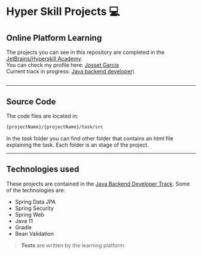 # Hyper Skill Projects 💻
## Online Platform Learning

The projects you can see in this repository are completed in the [JetBrains/Hyperskill Academy](https://hyperskill.org/).\
You can check my profile here: [Josset Garcia](https://hyperskill.org/profile/243404094)\
Current track in progress: [Java backend developer](https://hyperskill.org/tracks/12)\
## 
---
## Source Code
The code files are located in:
```sh
{projectName}/{projectName}/task/src
```
In the *task* folder you can find other folder that contains an html file explaining the task. Each folder is an stage of the project.


---

## Technologies used

These projects are contained in the [Java Backend Developer  Track](https://hyperskill.org/tracks/12). Some of the technologies are:


- Spring Data JPA
- Spring Security
- Spring Web
- Java 11
- Gradle
- Bean Validation

> **Tests** are written by the learning platform. 

